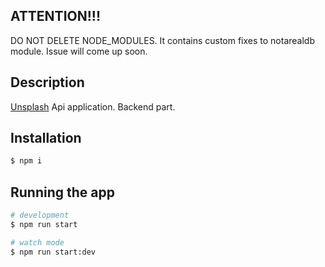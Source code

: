 ## ATTENTION!!!

DO NOT DELETE NODE_MODULES. It contains custom fixes to notarealdb module. Issue will come up soon. 

## Description

[Unsplash](https://unsplash.com/) Api application. Backend part.

## Installation

```bash
$ npm i
```

## Running the app

```bash
# development
$ npm run start

# watch mode
$ npm run start:dev
